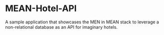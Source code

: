 # MEAN-Hotel-API
A sample application that showcases the MEN in MEAN stack to leverage a non-relational database as an API for imaginary hotels. 
